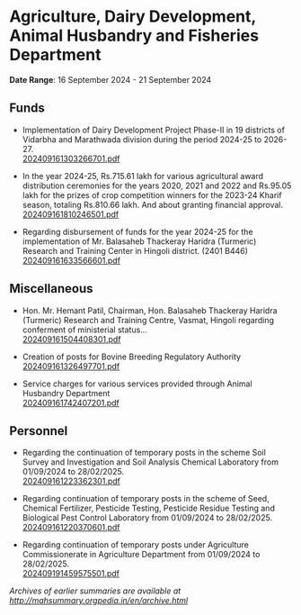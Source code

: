 # Agriculture, Dairy Development, Animal Husbandry and Fisheries Department

**Date Range**: 16 September 2024 - 21 September 2024


## Funds
- Implementation of Dairy Development Project Phase-II in 19 districts of Vidarbha and Marathwada division during the period 2024-25 to 2026-27.\
  [202409161303266701.pdf](https://gr.maharashtra.gov.in/Site/Upload/Government%20Resolutions/English/202409161303266701.pdf)

- In the year 2024-25, Rs.715.61 lakh for various agricultural award distribution ceremonies for the years 2020, 2021 and 2022 and Rs.95.05 lakh for the prizes of crop competition winners for the 2023-24 Kharif season, totaling Rs.810.66 lakh. And about granting financial approval.\
  [202409161810246501.pdf](https://gr.maharashtra.gov.in/Site/Upload/Government%20Resolutions/English/202409161810246501.pdf)

- Regarding disbursement of funds for the year 2024-25 for the implementation of Mr. Balasaheb Thackeray Haridra (Turmeric) Research and Training Center in Hingoli district. (2401 B446)\
  [202409161633566601.pdf](https://gr.maharashtra.gov.in/Site/Upload/Government%20Resolutions/English/202409161633566601.pdf)

## Miscellaneous
- Hon. Mr. Hemant Patil, Chairman, Hon. Balasaheb Thackeray Haridra (Turmeric) Research and Training Centre, Vasmat, Hingoli regarding conferment of ministerial status...\
  [202409161504408301.pdf](https://gr.maharashtra.gov.in/Site/Upload/Government%20Resolutions/English/202409161504408301..........pdf)

- Creation of posts for Bovine Breeding Regulatory Authority\
  [202409161326497701.pdf](https://gr.maharashtra.gov.in/Site/Upload/Government%20Resolutions/English/202409161326497701.pdf)

- Service charges for various services provided through Animal Husbandry Department\
  [202409161742407201.pdf](https://gr.maharashtra.gov.in/Site/Upload/Government%20Resolutions/English/202409161742407201.pdf)

## Personnel
- Regarding the continuation of temporary posts in the scheme Soil Survey and Investigation and Soil Analysis Chemical Laboratory from 01/09/2024 to 28/02/2025.\
  [202409161223362301.pdf](https://gr.maharashtra.gov.in/Site/Upload/Government%20Resolutions/English/202409161223362301.pdf)

- Regarding continuation of temporary posts in the scheme of Seed, Chemical Fertilizer, Pesticide Testing, Pesticide Residue Testing and Biological Pest Control Laboratory from 01/09/2024 to 28/02/2025.\
  [202409161220370601.pdf](https://gr.maharashtra.gov.in/Site/Upload/Government%20Resolutions/English/202409161220370601.pdf)

- Regarding continuation of temporary posts under Agriculture Commissionerate in Agriculture Department from 01/09/2024 to 28/02/2025.\
  [202409191459575501.pdf](https://gr.maharashtra.gov.in/Site/Upload/Government%20Resolutions/English/202409191459575501.pdf)


*Archives of earlier summaries are available at http://mahsummary.orgpedia.in/en/archive.html*